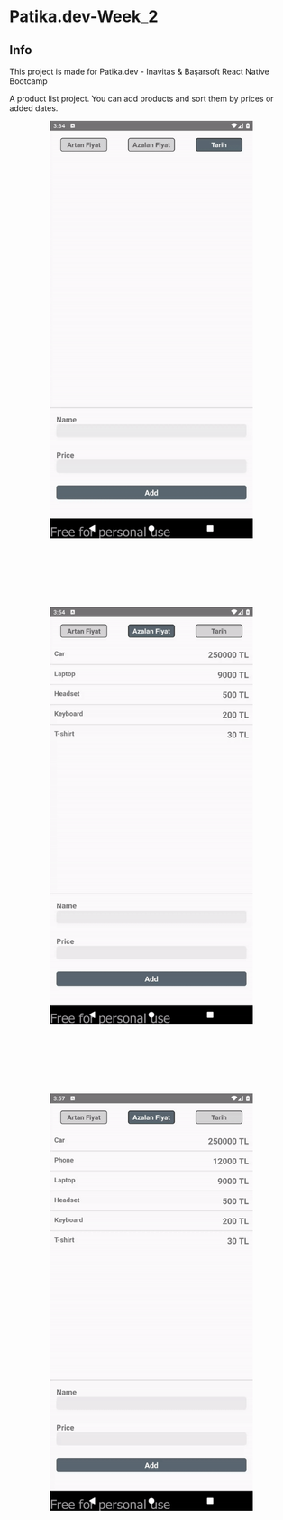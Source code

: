 # Patika.dev-Week_2

## Info
This project is made for Patika.dev - Inavitas & Başarsoft React Native Bootcamp

A product list project. You can add products and sort them by prices or added dates. 

<p align="center">
  <img src="src/image/gif3.gif" width="360" height="740" >
  <br/>
  <br/>
  <br/>
  <br/>
  <br/>
  <br/>
  <br/>
  <br/>
  <img src="src/image/gif1.gif" width="360" height="740" >
  <br/>
  <br/>
  <br/>
  <br/>
  <br/>
  <br/>
  <br/>
  <br/>
  <img src="src/image/gif2.gif" width="360" height="740" >
</p>


